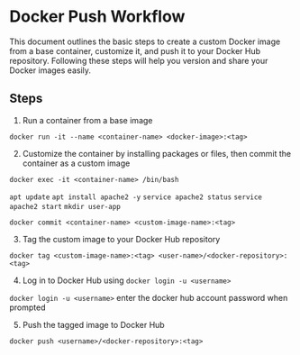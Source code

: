 # Docker Push Workflow

This document outlines the basic steps to create a custom Docker image from a base container, customize it, and push it to your Docker Hub repository. Following these steps will help you version and share your Docker images easily.

## Steps

1. Run a container from a base image

`docker run -it --name <container-name> <docker-image>:<tag>`

2. Customize the container by installing packages or files, then commit the container as a custom image

`docker exec -it <container-name> /bin/bash`

`apt update`
`apt install apache2 -y`
`service apache2 status`
`service apache2 start`
`mkdir user-app`

`docker commit <container-name> <custom-image-name>:<tag>`

3. Tag the custom image to your Docker Hub repository

`docker tag <custom-image-name>:<tag> <user-name>/<docker-repository>:<tag>`

4. Log in to Docker Hub using `docker login -u <username>`

`docker login -u <username>`
enter the docker hub account password when prompted

5. Push the tagged image to Docker Hub

`docker push <username>/<docker-repository>:<tag>`
